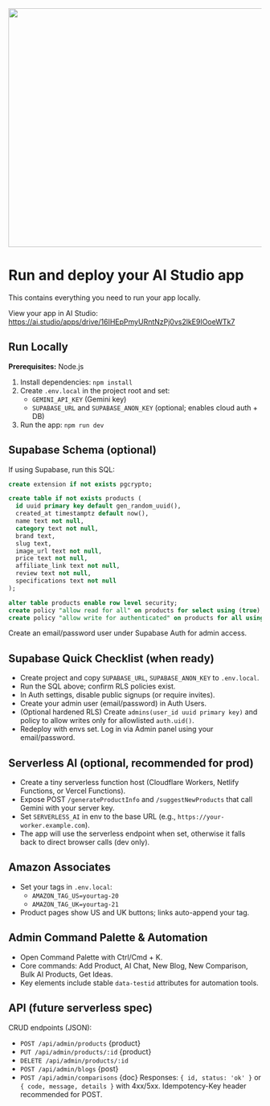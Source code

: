 <div align="center">
<img width="1200" height="475" alt="GHBanner" src="https://github.com/user-attachments/assets/0aa67016-6eaf-458a-adb2-6e31a0763ed6" />
</div>

# Run and deploy your AI Studio app

This contains everything you need to run your app locally.

View your app in AI Studio: https://ai.studio/apps/drive/16IHEpPmyURntNzPj0vs2lkE9IOoeWTk7

## Run Locally

**Prerequisites:**  Node.js


1. Install dependencies:
   `npm install`
2. Create `.env.local` in the project root and set:
   - `GEMINI_API_KEY` (Gemini key)
   - `SUPABASE_URL` and `SUPABASE_ANON_KEY` (optional; enables cloud auth + DB)
3. Run the app:
   `npm run dev`

## Supabase Schema (optional)

If using Supabase, run this SQL:

```sql
create extension if not exists pgcrypto;

create table if not exists products (
  id uuid primary key default gen_random_uuid(),
  created_at timestamptz default now(),
  name text not null,
  category text not null,
  brand text,
  slug text,
  image_url text not null,
  price text not null,
  affiliate_link text not null,
  review text not null,
  specifications text not null
);

alter table products enable row level security;
create policy "allow read for all" on products for select using (true);
create policy "allow write for authenticated" on products for all using (auth.role() = 'authenticated');
```

Create an email/password user under Supabase Auth for admin access.

## Supabase Quick Checklist (when ready)
- Create project and copy `SUPABASE_URL`, `SUPABASE_ANON_KEY` to `.env.local`.
- Run the SQL above; confirm RLS policies exist.
- In Auth settings, disable public signups (or require invites).
- Create your admin user (email/password) in Auth Users.
- (Optional hardened RLS) Create `admins(user_id uuid primary key)` and policy to allow writes only for allowlisted `auth.uid()`.
- Redeploy with envs set. Log in via Admin panel using your email/password.

## Serverless AI (optional, recommended for prod)
- Create a tiny serverless function host (Cloudflare Workers, Netlify Functions, or Vercel Functions).
- Expose POST `/generateProductInfo` and `/suggestNewProducts` that call Gemini with your server key.
- Set `SERVERLESS_AI` in env to the base URL (e.g., `https://your-worker.example.com`).
- The app will use the serverless endpoint when set, otherwise it falls back to direct browser calls (dev only).

## Amazon Associates
- Set your tags in `.env.local`:
  - `AMAZON_TAG_US=yourtag-20`
  - `AMAZON_TAG_UK=yourtag-21`
- Product pages show US and UK buttons; links auto-append your tag.

## Admin Command Palette & Automation
- Open Command Palette with Ctrl/Cmd + K.
- Core commands: Add Product, AI Chat, New Blog, New Comparison, Bulk AI Products, Get Ideas.
- Key elements include stable `data-testid` attributes for automation tools.

## API (future serverless spec)
CRUD endpoints (JSON):
- `POST /api/admin/products` {product}
- `PUT /api/admin/products/:id` {product}
- `DELETE /api/admin/products/:id`
- `POST /api/admin/blogs` {post}
- `POST /api/admin/comparisons` {doc}
Responses: `{ id, status: 'ok' }` or `{ code, message, details }` with 4xx/5xx.
Idempotency-Key header recommended for POST.
